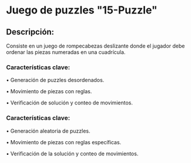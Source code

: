 # Juego de puzzles "15-Puzzle"

## Descripción:
Consiste en un juego de rompecabezas deslizante donde el jugador debe ordenar las piezas numeradas en una cuadrícula.

### Características clave:

• Generación de puzzles desordenados.

• Movimiento de piezas con reglas.

• Verificación de solución y conteo de movimientos.

### Características clave:

• Generación aleatoria de puzzles.

• Movimiento de piezas con reglas específicas.

• Verificación de la solución y conteo de movimientos.